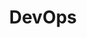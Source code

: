 ---
layout: list
category: dev
title: DevOps
description: >
  개발과 운영의 경계를 허물고, 자동화와 협업을 통해 더 나은 소프트웨어를 만드는 방법을 탐구합니다. CI/CD, Docker, Kubernetes, 모니터링, 인프라 자동화 등 DevOps의 핵심 주제를 다룹니다.
---